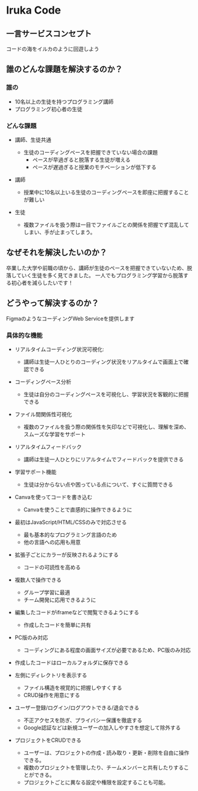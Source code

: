# Iruka Code

## 一言サービスコンセプト
コードの海をイルカのように回遊しよう

## 誰のどんな課題を解決するのか？
### 誰の
- 10名以上の生徒を持つプログラミング講師
- プログラミング初心者の生徒
### どんな課題
- 講師、生徒共通
    - 生徒のコーディングペースを把握できていない場合の課題
        - ペースが早過ぎると脱落する生徒が増える
        - ペースが遅過ぎると授業のモチベーションが低下する

- 講師
    - 授業中に10名以上いる生徒のコーディングペースを即座に把握することが難しい

- 生徒
    - 複数ファイルを扱う際は一目でファイルごとの関係を把握でず混乱してしまい、手が止まってしまう。


## なぜそれを解決したいのか？
卒業した大学や前職の頃から、講師が生徒のペースを把握できていないため、脱落していく生徒を多く見てきました。
一人でもプログラミング学習から脱落する初心者を減らしたいです！

## どうやって解決するのか？
FigmaのようなコーディングWeb Serviceを提供します

### 具体的な機能
- リアルタイムコーディング状況可視化:
    - 講師は生徒一人ひとりのコーディング状況をリアルタイムで画面上で確認できる

- コーディングペース分析
    - 生徒は自分のコーディングペースを可視化し、学習状況を客観的に把握できる

- ファイル間関係性可視化
    - 複数のファイルを扱う際の関係性を矢印などで可視化し、理解を深め、スムーズな学習をサポート

- リアルタイムフィードバック
    - 講師は生徒一人ひとりにリアルタイムでフィードバックを提供できる

- 学習サポート機能
    - 生徒は分からない点や困っている点について、すぐに質問できる

- Canvaを使ってコードを書き込む
    - Canvaを使うことで直感的に操作できるように
- 最初はJavaScript/HTML/CSSのみで対応させる
    - 最も基本的なプログラミング言語のため
    - 他の言語への応用も用意

- 拡張子ごとにカラーが反映されるようにする
    - コードの可読性を高める

- 複数人で操作できる
    - グループ学習に最適
    - チーム開発に応用できるように

- 編集したコードがiframeなどで閲覧できるようにする
    - 作成したコードを簡単に共有

- PC版のみ対応
    - コーディングにある程度の画面サイズが必要であるため、PC版のみ対応
- 作成したコードはローカルフォルダに保存できる

- 左側にディレクトリを表示する
    - ファイル構造を視覚的に把握しやすくする
    - CRUD操作を用意にする

- ユーザー登録/ログイン/ログアウトできる/退会できる
    - 不正アクセスを防ぎ、プライバシー保護を徹底する
    - Google認証などは新規ユーザーの加入しやすさを想定して除外する

- プロジェクトをCRUDできる
    - ユーザーは、プロジェクトの作成・読み取り・更新・削除を自由に操作できる。
    - 複数のプロジェクトを管理したり、チームメンバーと共有したりすることができる。
    - プロジェクトごとに異なる設定や権限を設定することも可能。
